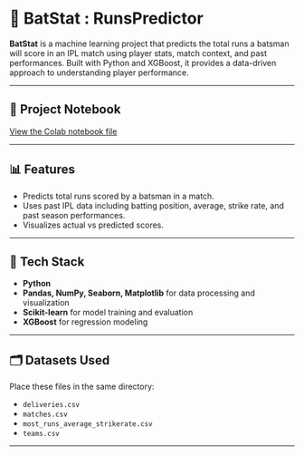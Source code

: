 

# 🏏 BatStat : RunsPredictor

**BatStat** is a machine learning project that predicts the total runs a batsman will score in an IPL match using player stats, match context, and past performances. Built with Python and XGBoost, it provides a data-driven approach to understanding player performance.

---

## 📓 Project Notebook

[View the Colab notebook file](https://colab.research.google.com/drive/1Gj53g6_BQ1cJi0TQ7aifQRGuFSCnRPVt)


---

## 📊 Features

- Predicts total runs scored by a batsman in a match.
- Uses past IPL data including batting position, average, strike rate, and past season performances.
- Visualizes actual vs predicted scores.

---

## 🧠 Tech Stack

- **Python**
- **Pandas, NumPy, Seaborn, Matplotlib** for data processing and visualization
- **Scikit-learn** for model training and evaluation
- **XGBoost** for regression modeling

---

## 🗂️ Datasets Used

Place these files in the same directory:
- `deliveries.csv`
- `matches.csv`
- `most_runs_average_strikerate.csv`
- `teams.csv`

---


